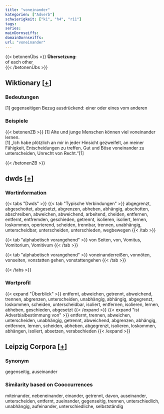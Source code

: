 ```yaml
---
title: "voneinander"
kategorien: ["Adverb"]
schwierigkeit: ["k1", "h4", "r11"]
tags:
series:
mainDornseiffs:
domainDornseiffs:
url: "voneinander"
---
```


{{< betonenÜbs >}}
**Übersetzung:**  
of  each other  
{{< /betonenÜbs >}}

## Wiktionary [[+](https://de.wiktionary.org/wiki/voneinander)]

### Bedeutungen
[1] gegenseitigen Bezug ausdrückend: einer oder eines vom anderen  

### Beispiele
{{< betonenZB >}}
[1] Alte und junge Menschen können viel voneinander lernen.  
[1] „Ich habe plötzlich an mir in jeder Hinsicht gezweifelt, an meiner Fähigkeit, Entscheidungen zu treffen, Gut und Böse voneinander zu unterscheiden, Unrecht von Recht.“[1]  

{{< /betonenZB >}}


## dwds [[+](https://www.dwds.de/wb/voneinander)]

### Wortinformation
{{< tabs "Dwds" >}}
{{< tab "Typische Verbindungen" >}}
abgegrenzt, abgeschottet, abgesetzt, abgrenzen, abheben, abhängig, abschotten, abschreiben, abweichen, abweichend, arbeitend, cheiden, entfernen, entfernt, entfremden, geschieden, getrennt, isolieren, isoliert, lernen, loskommen, operierend, scheiden, trennbar, trennen, unabhängig, unterscheidbar, unterscheiden, unterschieden, wegbewegen
{{< /tab >}}

{{< tab "alphabetisch vorangehend" >}}
von Seiten, von, Vomitus, Vomitorium, Vomitivum
{{< /tab >}}

{{< tab "alphabetisch vorangehend" >}}
voneinanderreißen, vonnöten, vonseiten, vonstatten gehen, vonstattengehen
{{< /tab >}}

{{< /tabs >}}

### Wortprofil
{{< expand "Überblick" >}} entfernt, abweichen, getrennt, abweichend, trennen, abgrenzen, unterscheiden, unabhängig, abhängig, abgegrenzt, loskommen, scheiden, unterscheidbar, isoliert, entfernen, isolieren, lernen, abheben, geschieden, abgesetzt {{< /expand >}}
{{< expand "ist Adverbialbestimmung von" >}} entfernt, trennen, abweichen, unterscheiden, unabhängig, getrennt, abweichend, abgrenzen, abhängig, entfernen, lernen, scheiden, abheben, abgegrenzt, isolieren, loskommen, abhängen, isoliert, absetzen, verabschieden {{< /expand >}}

## Leipzig Corpora [[+](https://corpora.uni-leipzig.de/en/res?word=voneinander&corpusId=deu_newscrawl-public_2018)]


### Synonym
gegenseitig, auseinander


### Similarity based on Cooccurrences
miteinander, nebeneinander, einander, getrennt, davon, auseinander, unterscheiden, entfernt, zueinander, gegenseitig, trennen, unterschiedlich, unabhängig, aufeinander, unterschiedliche, selbstständig

